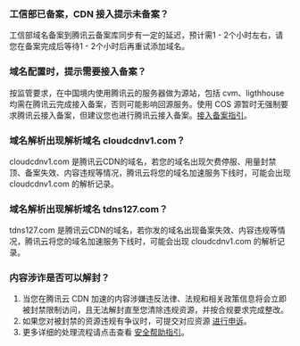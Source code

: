 ### 工信部已备案，CDN 接入提示未备案？
工信部域名备案到腾讯云备案库同步有一定的延迟，预计需1 - 2个小时左右，请您在备案完成后等待1 - 2个小时后再重试添加域名。

### 域名配置时，提示需要接入备案？
按监管要求，在中国境内使用腾讯云的服务器做为源站，包括 cvm、ligthhouse 均需在腾讯云完成接入备案，否则可能影响回源服务。使用 COS 源暂时无强制要求腾讯云接入备案，但建议您也进行腾讯云接入备案。[接入备案指引](https://cloud.tencent.com/document/product/243/43878)。

### 域名解析出现解析域名 cloudcdnv1.com？
cloudcdnv1.com 是腾讯云CDN的域名，若您的域名出现欠费停服、用量封禁顶、备案失效、内容违规等情况，腾讯云将您的域名加速服务下线时，可能会出现 cloudcdnv1.com 的解析记录。

### 域名解析出现解析域名 tdns127.com？
tdns127.com 是腾讯云CDN的域名，若你发的域名出现备案失效、内容违规等情况，腾讯云将您的域名加速服务下线时，可能会出现 cloudcdnv1.com 的解析记录。

### 内容涉诈是否可以解封？
1. 当您在腾讯云 CDN 加速的内容涉嫌违反法律、法规和相关政策信息将会立即被封禁限制访问，且无法解封直至您清除违规资源，并按合规要求完成整改。
2. 如果您对被封禁的资源违规有争议时，可提交对应资源 [进行申诉](https://m.qq.com/complaint)。
3. 更多详细的处理流程请点击查看 [安全帮助指引](https://cloud.tencent.com/document/product/301/9610)。


